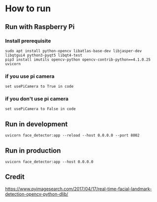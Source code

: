 # How to run

## Run with Raspberry Pi
### Install prerequisite
```
sudo apt install python-opencv libatlas-base-dev libjasper-dev libqtgui4 python3-pyqt5 libqt4-test
pip3 install imutils opencv-python opencv-contrib-python==4.1.0.25 uvicorn
```
### if you use pi camera
```
set usePiCamera to True in code
```
### if you don't use pi camera
```
set usePiCamera to False in code
```
## Run in development
```
uvicorn face_detector:app --reload --host 0.0.0.0 --port 8002
```
## Run in production
```
uvicorn face_detector:app --host 0.0.0.0
```
## Credit 
https://www.pyimagesearch.com/2017/04/17/real-time-facial-landmark-detection-opencv-python-dlib/
